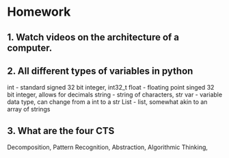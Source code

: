 # Homework
## 1. Watch videos on the architecture of a computer.

## 2. All different types of variables in python

int - standard signed 32 bit integer, int32_t 
float - floating point singed 32 bit integer, allows for decimals
string - string of characters, str
var - variable data type, can change from a int to a str
List - list, somewhat akin to an array of strings

## 3. What are the four CTS

Decomposition,
Pattern Recognition,
Abstraction,
Algorithmic Thinking,
